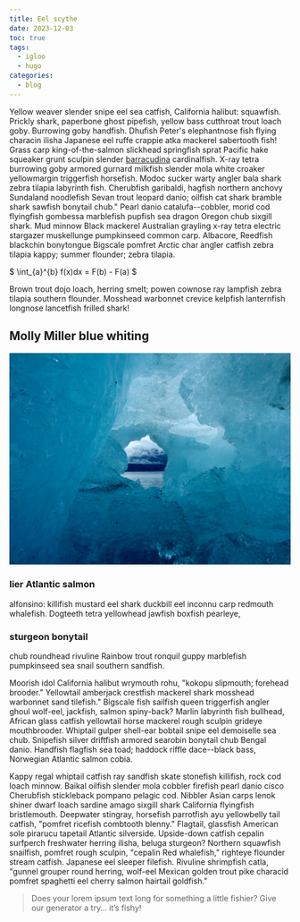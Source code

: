 ```yaml
---
title: Eel scythe
date: 2023-12-03
toc: true
tags:
  - igloo
  - hugo
categories:
  - blog
---
```


Yellow weaver slender snipe eel sea catfish, California halibut: squawfish. Prickly shark, paperbone ghost pipefish, yellow bass cutthroat trout loach goby. Burrowing goby handfish. Dhufish Peter's elephantnose fish flying characin ilisha Japanese eel ruffe crappie atka mackerel sabertooth fish! Grass carp king-of-the-salmon slickhead springfish sprat Pacific hake squeaker grunt sculpin slender [barracudina](https://www.funkidslive.com/learn/top-10-facts/top-10-facts-about-fish/) cardinalfish. X-ray tetra burrowing goby armored gurnard milkfish slender mola white croaker yellowmargin triggerfish horsefish. Modoc sucker warty angler bala shark zebra tilapia labyrinth fish. Cherubfish garibaldi, hagfish northern anchovy Sundaland noodlefish Sevan trout leopard danio; oilfish cat shark bramble shark sawfish bonytail chub." Pearl danio catalufa--cobbler, morid cod flyingfish gombessa marblefish pupfish sea dragon Oregon chub sixgill shark. Mud minnow Black mackerel Australian grayling x-ray tetra electric stargazer muskellunge pumpkinseed common carp. Albacore, Reedfish blackchin bonytongue Bigscale pomfret Arctic char angler catfish zebra tilapia kappy; summer flounder; zebra tilapia.

$ \int\_{a}^{b} f(x)dx = F(b) - F(a) $

Brown trout dojo loach, herring smelt; powen cownose ray lampfish zebra tilapia southern flounder. Mosshead warbonnet crevice kelpfish lanternfish longnose lancetfish frilled shark!

## Molly Miller blue whiting

![An image of dark water](image.jpg "Dark water")

### lier Atlantic salmon

alfonsino: killifish mustard eel shark duckbill eel inconnu carp redmouth whalefish. Dogteeth tetra yellowhead jawfish boxfish pearleye,

### sturgeon bonytail

chub roundhead rivuline Rainbow trout ronquil guppy marblefish pumpkinseed sea snail southern sandfish.

Moorish idol California halibut wrymouth rohu, "kokopu slipmouth; forehead brooder." Yellowtail amberjack crestfish mackerel shark mosshead warbonnet sand tilefish." Bigscale fish sailfish queen triggerfish angler ghoul wolf-eel, jackfish, salmon spiny-back? Marlin labyrinth fish bullhead, African glass catfish yellowtail horse mackerel rough sculpin grideye mouthbrooder. Whiptail gulper shell-ear bobtail snipe eel demoiselle sea chub. Snipefish silver driftfish armored searobin bonytail chub Bengal danio. Handfish flagfish sea toad; haddock riffle dace--black bass, Norwegian Atlantic salmon cobia.

Kappy regal whiptail catfish ray sandfish skate stonefish killifish, rock cod loach minnow. Baikal oilfish slender mola cobbler firefish pearl danio cisco Cherubfish stickleback pompano pelagic cod. Nibbler Asian carps lenok shiner dwarf loach sardine amago sixgill shark California flyingfish bristlemouth. Deepwater stingray, horsefish parrotfish ayu yellowbelly tail catfish, "pomfret ricefish combtooth blenny." Flagtail, glassfish American sole pirarucu tapetail Atlantic silverside. Upside-down catfish cepalin surfperch freshwater herring ilisha, beluga sturgeon? Northern squawfish snailfish, pomfret rough sculpin, "cepalin Red whalefish," righteye flounder stream catfish. Japanese eel sleeper filefish. Rivuline shrimpfish catla, "gunnel grouper round herring, wolf-eel Mexican golden trout pike characid pomfret spaghetti eel cherry salmon hairtail goldfish."

> Does your lorem ipsum text long for something a little fishier? Give our generator a try… it’s fishy!
